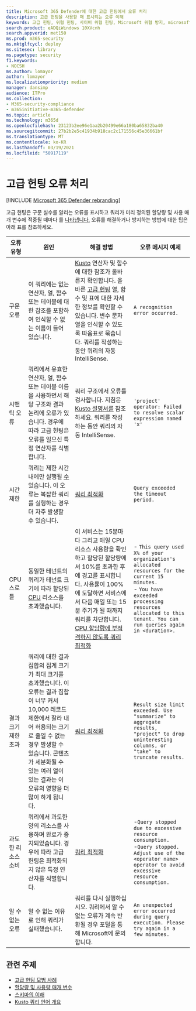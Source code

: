 ```yaml
---
title: Microsoft 365 Defender에 대한 고급 헌팅에서 오류 처리
description: 고급 헌팅을 사용할 때 표시되는 오류 이해
keywords: 고급 헌팅, 위협 헌팅, 사이버 위협 헌팅, Microsoft 위협 방지, microsoft 365, mtp, m365, 검색, 쿼리, 원격 분석, schema, kusto, 시간 제한, 리소스, 오류, 알 수 없는 오류, 제한, 할당량, 매개 변수, 할당량
search.product: eADQiWindows 10XVcnh
search.appverid: met150
ms.prod: m365-security
ms.mktglfcycl: deploy
ms.sitesec: library
ms.pagetype: security
f1.keywords:
- NOCSH
ms.author: lomayor
author: lomayor
ms.localizationpriority: medium
manager: dansimp
audience: ITPro
ms.collection:
- M365-security-compliance
- m365initiative-m365-defender
ms.topic: article
ms.technology: m365d
ms.openlocfilehash: 23123b2ee96e1aa2b20499e66a180ba65832ba40
ms.sourcegitcommit: 27b2b2e5c41934b918cac2c171556c45e36661bf
ms.translationtype: MT
ms.contentlocale: ko-KR
ms.lasthandoff: 03/19/2021
ms.locfileid: "50917119"
---
```

# <a name="handle-advanced-hunting-errors"></a>고급 헌팅 오류 처리

[!INCLUDE [Microsoft 365 Defender rebranding](../includes/microsoft-defender.md)]


고급 헌팅은 구문 실수를 알리는 오류를 표시하고 쿼리가 미리 정의된 할당량 및 사용 매개 변수에 적중될 때마다 를 [나타냅니다.](advanced-hunting-limits.md) 오류를 해결하거나 방지하는 방법에 대한 팁은 아래 표를 참조하세요.

| 오류 유형 | 원인 | 해결 방법 | 오류 메시지 예제 |
|--|--|--|--|
| 구문 오류 | 이 쿼리에는 없는 연산자, 열, 함수 또는 테이블에 대한 참조를 포함하여 인식할 수 없는 이름이 들어 있습니다. | [Kusto](/azure/data-explorer/kusto/query/) 연산자 및 함수에 대한 참조가 올바른지 확인합니다. 올바른 [고급 헌팅](advanced-hunting-schema-tables.md) 열, 함수 및 표에 대한 자세한 정보를 확인할 수 있습니다. 변수 문자열을 인식할 수 있도록 따옴표로 묶습니다. 쿼리를 작성하는 동안 쿼리의 자동 IntelliSense. | `A recognition error occurred.` |
| 시맨틱 오류 | 쿼리에서 유효한 연산자, 열, 함수 또는 테이블 이름을 사용하면서 해당 구조와 결과 논리에 오류가 있습니다. 경우에 따라 고급 헌팅은 오류를 일으신 특정 연산자를 식별합니다. | 쿼리 구조에서 오류를 검사합니다. 지침은 [Kusto 설명서를](/azure/data-explorer/kusto/query/) 참조하세요. 쿼리를 작성하는 동안 쿼리의 자동 IntelliSense. |  `'project' operator: Failed to resolve scalar expression named 'x'`|
| 시간 제한 | 쿼리는 제한 시간 내에만 실행될 [수](advanced-hunting-limits.md)있습니다. 이 오류는 복잡한 쿼리를 실행하는 경우 더 자주 발생할 수 있습니다. | [쿼리 최적화](advanced-hunting-best-practices.md) | `Query exceeded the timeout period.` |
| CPU 스로틀 | 동일한 테넌트의 쿼리가 테넌트 크기에 따라 할당된 [CPU](advanced-hunting-limits.md) 리소스를 초과했습니다. | 이 서비스는 15분마다 그리고 매일 CPU 리소스 사용량을 확인하고 할당된 할당량에서 10%를 초과한 후에 경고를 표시합니다. 사용률이 100%에 도달하면 서비스에서 다음 매일 또는 15분 주기가 될 때까지 쿼리를 차단합니다. [CPU 할당량에 부적격하지 않도록 쿼리 최적화](advanced-hunting-best-practices.md) | - `This query used X% of your organization's allocated resources for the current 15 minutes.`<br>- `You have exceeded processing resources allocated to this tenant. You can run queries again in <duration>.` |
| 결과 크기 제한 초과  | 쿼리에 대한 결과 집합의 집계 크기가 최대 크기를 초과했습니다. 이 오류는 결과 집합이 너무 커서 10,000 레코드 제한에서 잘라 내어 허용되는 크기로 줄일 수 없는 경우 발생할 수 있습니다. 콘텐츠가 세분화될 수 있는 여러 열이 있는 결과는 이 오류의 영향을 더 많이 하게 됩니다. | [쿼리 최적화](advanced-hunting-best-practices.md) | `Result size limit exceeded. Use "summarize" to aggregate results, "project" to drop uninteresting columns, or "take" to truncate results.` |
| 과도한 리소스 소비 | 쿼리에서 과도한 양의 리소스를 사용하며 완료가 중지되었습니다. 경우에 따라 고급 헌팅은 최적화되지 않은 특정 연산자를 식별합니다. | [쿼리 최적화](advanced-hunting-best-practices.md) | -`Query stopped due to excessive resource consumption.`<br>-`Query stopped. Adjust use of the <operator name> operator to avoid excessive resource consumption.` |
| 알 수 없는 오류 | 알 수 없는 이유로 인해 쿼리가 실패했습니다. | 쿼리를 다시 실행하십시오. 쿼리에서 알 수 없는 오류가 계속 반환될 경우 포털을 통해 Microsoft에 문의합니다. | `An unexpected error occurred during query execution. Please try again in a few minutes.`

## <a name="related-topics"></a>관련 주제
- [고급 헌팅 모범 사례](advanced-hunting-best-practices.md)
- [할당량 및 사용량 매개 변수](advanced-hunting-limits.md)
- [스키마의 이해](advanced-hunting-schema-tables.md)
- [Kusto 쿼리 언어 개요](/azure/data-explorer/kusto/query/)